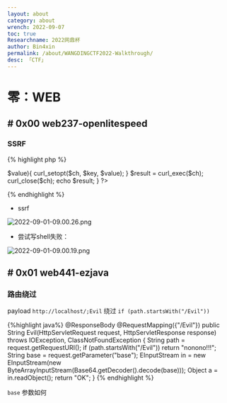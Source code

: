 ```yaml
---
layout: about
category: about
wrench: 2022-09-07
toc: true
Researchname: 2022网鼎杯
author: Bin4xin
permalink: /about/WANGDINGCTF2022-Walkthrough/
desc: 「CTF」
---
```


# 零：WEB

## # 0x00 web237-openlitespeed

### SSRF

{% highlight php %}
<?php
highlight_file(__FILE__);
if (isset($_POST["curl_opt"]) && is_array($_POST["curl_opt"])){
    $ch = curl_init();
    foreach ($_POST["curl_opt"] as $key=>$value){
        curl_setopt($ch, $key, $value);
    }
    $result = curl_exec($ch);
    curl_close($ch);
    echo $result;
}
?>
{% endhighlight %}

- ssrf

![2022-09-01-09.00.26.png](https://image.yjs2635.xyz/images/2022/09/07/2022-09-01-09.00.26.png)

- 尝试写shell失败：

![2022-09-01-09.00.19.png](https://image.yjs2635.xyz/images/2022/09/07/2022-09-01-09.00.19.png)

## # 0x01 web441-ezjava

### 路由绕过

payload `http://localhost/;Evil` 绕过 `if (path.startsWith("/Evil"))`

{%highlight java%}
@ResponseBody
@RequestMapping({"/Evil"})
public String Evil(HttpServletRequest request, HttpServletResponse response) throws IOException, ClassNotFoundException {
        String path = request.getRequestURI();
        if (path.startsWith("/Evil"))
        return "nonono!!!";
        String base = request.getParameter("base");
        EInputStream in = new EInputStream(new ByteArrayInputStream(Base64.getDecoder().decode(base)));
        Object a = in.readObject();
        return "OK";
        }
{% endhighlight %}

`base` 参数如何